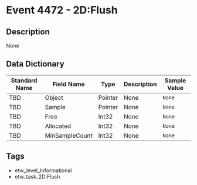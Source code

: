 # Event 4472 - 2D:Flush

## Description
None

## Data Dictionary
|Standard Name|Field Name|Type|Description|Sample Value|
|---|---|---|---|---|
|TBD|Object|Pointer|None|`None`|
|TBD|Sample|Pointer|None|`None`|
|TBD|Free|Int32|None|`None`|
|TBD|Allocated|Int32|None|`None`|
|TBD|MinSampleCount|Int32|None|`None`|

## Tags
* etw_level_Informational
* etw_task_2D:Flush
